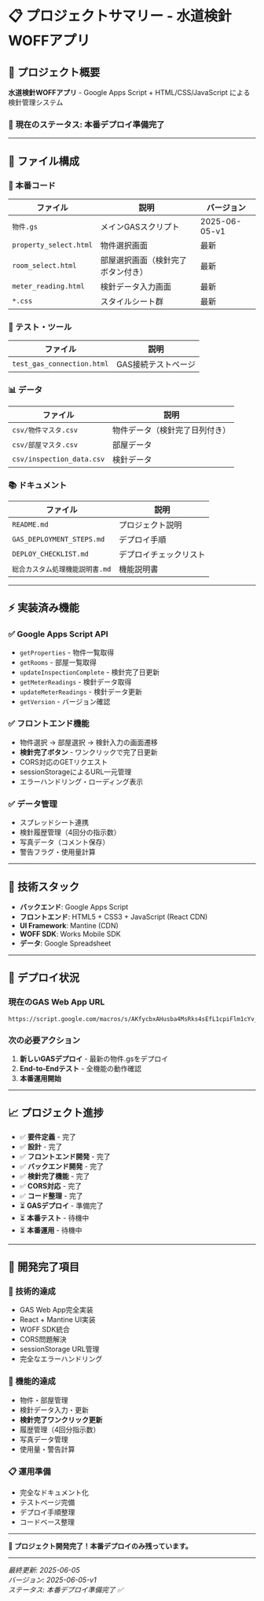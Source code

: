 # 📋 プロジェクトサマリー - 水道検針WOFFアプリ

## 🎯 **プロジェクト概要**

**水道検針WOFFアプリ** - Google Apps Script + HTML/CSS/JavaScript による検針管理システム

### 🚀 **現在のステータス**: 本番デプロイ準備完了

---

## 📁 **ファイル構成**

### **🔧 本番コード**
| ファイル | 説明 | バージョン |
|---------|------|------------|
| `物件.gs` | メインGASスクリプト | 2025-06-05-v1 |
| `property_select.html` | 物件選択画面 | 最新 |
| `room_select.html` | 部屋選択画面（検針完了ボタン付き） | 最新 |
| `meter_reading.html` | 検針データ入力画面 | 最新 |
| `*.css` | スタイルシート群 | 最新 |

### **🧪 テスト・ツール**
| ファイル | 説明 |
|---------|------|
| `test_gas_connection.html` | GAS接続テストページ |

### **📊 データ**
| ファイル | 説明 |
|---------|------|
| `csv/物件マスタ.csv` | 物件データ（検針完了日列付き） |
| `csv/部屋マスタ.csv` | 部屋データ |
| `csv/inspection_data.csv` | 検針データ |

### **📚 ドキュメント**
| ファイル | 説明 |
|---------|------|
| `README.md` | プロジェクト説明 |
| `GAS_DEPLOYMENT_STEPS.md` | デプロイ手順 |
| `DEPLOY_CHECKLIST.md` | デプロイチェックリスト |
| `総合カスタム処理機能説明書.md` | 機能説明書 |

---

## ⚡ **実装済み機能**

### **✅ Google Apps Script API**
- `getProperties` - 物件一覧取得
- `getRooms` - 部屋一覧取得
- `updateInspectionComplete` - 検針完了日更新
- `getMeterReadings` - 検針データ取得
- `updateMeterReadings` - 検針データ更新
- `getVersion` - バージョン確認

### **✅ フロントエンド機能**
- 物件選択 → 部屋選択 → 検針入力の画面遷移
- **検針完了ボタン** - ワンクリックで完了日更新
- CORS対応のGETリクエスト
- sessionStorageによるURL一元管理
- エラーハンドリング・ローディング表示

### **✅ データ管理**
- スプレッドシート連携
- 検針履歴管理（4回分の指示数）
- 写真データ（コメント保存）
- 警告フラグ・使用量計算

---

## 🔗 **技術スタック**

- **バックエンド**: Google Apps Script
- **フロントエンド**: HTML5 + CSS3 + JavaScript (React CDN)
- **UI Framework**: Mantine (CDN)
- **WOFF SDK**: Works Mobile SDK
- **データ**: Google Spreadsheet

---

## 🚀 **デプロイ状況**

### **現在のGAS Web App URL**
```
https://script.google.com/macros/s/AKfycbxAHusba4MsRks4sEfL1cpiFlm1cYv_P7IEkoLStiaaH3KgitcmUx3jFxfmAqpQwNyDCA/exec
```

### **次の必要アクション**
1. **新しいGASデプロイ** - 最新の物件.gsをデプロイ
2. **End-to-Endテスト** - 全機能の動作確認
3. **本番運用開始**

---

## 📈 **プロジェクト進捗**

- ✅ **要件定義** - 完了
- ✅ **設計** - 完了
- ✅ **フロントエンド開発** - 完了
- ✅ **バックエンド開発** - 完了
- ✅ **検針完了機能** - 完了
- ✅ **CORS対応** - 完了
- ✅ **コード整理** - 完了
- ⏳ **GASデプロイ** - 準備完了
- ⏳ **本番テスト** - 待機中
- ⏳ **本番運用** - 待機中

---

## 🎉 **開発完了項目**

### **🔧 技術的達成**
- GAS Web App完全実装
- React + Mantine UI実装
- WOFF SDK統合
- CORS問題解決
- sessionStorage URL管理
- 完全なエラーハンドリング

### **🎯 機能的達成**
- 物件・部屋管理
- 検針データ入力・更新
- **検針完了ワンクリック更新**
- 履歴管理（4回分指示数）
- 写真データ管理
- 使用量・警告計算

### **📋 運用準備**
- 完全なドキュメント化
- テストページ完備
- デプロイ手順整理
- コードベース整理

---

**🎊 プロジェクト開発完了！本番デプロイのみ残っています。**

---
*最終更新: 2025-06-05*  
*バージョン: 2025-06-05-v1*  
*ステータス: 本番デプロイ準備完了 ✅*
